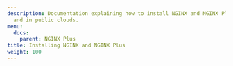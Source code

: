 ```yaml
---
description: Documentation explaining how to install NGINX and NGINX Plus on premises
  and in public clouds.
menu:
  docs:
    parent: NGINX Plus
title: Installing NGINX and NGINX Plus
weight: 100
---
```

